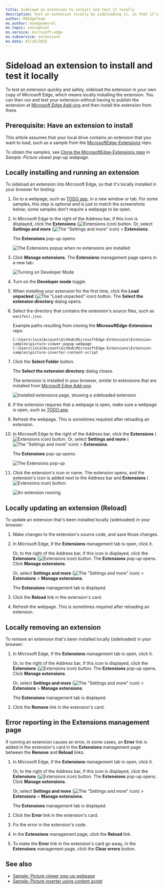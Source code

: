 ```yaml
---
title: Sideload an extension to install and test it locally
description: Test an extension locally by sideloading it, so that it's locally installed in your instance of Microsoft Edge.
author: MSEdgeTeam
ms.author: msedgedevrel
ms.topic: conceptual
ms.service: microsoft-edge
ms.subservice: extensions
ms.date: 01/16/2025
---
```

# Sideload an extension to install and test it locally

To test an extension quickly and safely, sideload the extension in your own copy of Microsoft Edge, which means locally installing the extension.  You can then run and test your extension without having to publish the extension at [Microsoft Edge Add-ons](https://microsoftedge.microsoft.com/addons/) and then install the extension from there.


<!-- ====================================================================== -->
## Prerequisite: Have an extension to install

This article assumes that your local drive contains an extension that you want to load, such as a sample from the [MicrosoftEdge-Extensions](https://github.com/microsoft/MicrosoftEdge-Extensions) repo.

To obtain the samples, see [Clone the MicrosoftEdge-Extensions repo](./picture-viewer-popup-webpage.md#clone-the-microsoftedge-extensions-repo) in _Sample: Picture viewer pop-up webpage_.


<!-- ====================================================================== -->
## Locally installing and running an extension

To sideload an extension into Microsoft Edge, so that it's locally installed in your browser for testing:

1. Go to a webpage, such as [TODO app](https://microsoftedge.github.io/Demos/demo-to-do/), in a new window or tab.  For some samples, this step is optional and is just to match the screenshots below; some samples don't require a webpage to be open.

1. In Microsoft Edge to the right of the Address bar, if this icon is displayed, click the **Extensions** (![Extensions icon](./extension-sideloading-images/extensions-icon.png)) button.  Or, select **Settings and more** (![The "Settings and more" icon](./extension-sideloading-images/settings-and-more-icon.png)) > **Extensions**.

   The **Extensions** pop-up opens:

   ![The Extensions popup when no extensions are installed](./extension-sideloading-images/extensions-popup-no-extensions.png)

1. Click **Manage extensions**.  The **Extensions** management page opens in a new tab:

   ![Turning on Developer Mode](./extension-sideloading-images/developermode-toggle.png)

1. Turn on the **Developer mode** toggle.

1. When installing your extension for the first time, click the **Load unpacked** (![The "Load unpacked" icon](./extension-sideloading-images/load-unpacked-icon.png)) button.  The **Select the extension directory** dialog opens.

1. Select the directory that contains the extension's source files, such as `manifest.json`.

   Example paths resulting from cloning the **MicrosoftEdge-Extensions** repo:

   `C:\Users\localAccount\GitHub\MicrosoftEdge-Extensions\Extension-samples\picture-viewer-popup-webpage`
   `C:\Users\localAccount\GitHub\MicrosoftEdge-Extensions\Extension-samples\picture-inserter-content-script`

1. Click the **Select Folder** button.

   The **Select the extension directory** dialog closes.

   The extension is installed in your browser, similar to extensions that are installed from [Microsoft Edge Add-ons](https://microsoftedge.microsoft.com/addons/):

   ![Installed extensions page, showing a sideloaded extension](./extension-sideloading-images/installed-extension.png)

1. If the extension requires that a webpage is open, make sure a webpage is open, such as [TODO app](https://microsoftedge.github.io/Demos/demo-to-do/).

1. Refresh the webpage.  This is sometimes required after reloading an extension.

1. In Microsoft Edge to the right of the Address bar, click the **Extensions** (![Extensions icon](./extension-sideloading-images/extensions-icon.png)) button.  Or, select **Settings and more** (![The "Settings and more" icon](./extension-sideloading-images/settings-and-more-icon.png)) > **Extensions**.

   The **Extensions** pop-up opens:

   ![The Extensions pop-up](./extension-sideloading-images/extensions-popup.png)

1. Click the extension's icon or name.  The extension opens, and the extension's icon is added next to the Address bar and **Extensions** (![Extensions icon](./extension-sideloading-images/extensions-icon.png)) button:

   ![An extension running](./extension-sideloading-images/extension-running.png)


<!-- ====================================================================== -->
## Locally updating an extension (Reload)

To update an extension that's been installed locally (sideloaded) in your browser:

1. Make changes to the extension's source code, and save those changes.

1. In Microsoft Edge, if the **Extensions** management tab is open, click it.

   Or, to the right of the Address bar, if this icon is displayed, click the **Extensions** (![Extensions icon](./extension-sideloading-images/extensions-icon.png)) button.  The **Extensions** pop-up opens.  Click **Manage extensions**.

   Or, select **Settings and more** (![The "Settings and more" icon](./extension-sideloading-images/settings-and-more-icon.png)) > **Extensions** > **Manage extensions**.

   The **Extensions** management tab is displayed.

1. Click the **Reload** link in the extension's card.

1. Refresh the webpage.  This is sometimes required after reloading an extension.


<!-- ====================================================================== -->
## Locally removing an extension

To remove an extension that's been installed locally (sideloaded) in your browser:

1. In Microsoft Edge, if the **Extensions** management tab is open, click it.

   Or, to the right of the Address bar, if this icon is displayed, click the **Extensions** (![Extensions icon](./extension-sideloading-images/extensions-icon.png)) button.  The **Extensions** pop-up opens.  Click **Manage extensions**.

   Or, select **Settings and more** (![The "Settings and more" icon](./extension-sideloading-images/settings-and-more-icon.png)) > **Extensions** > **Manage extensions**.

   The **Extensions** management tab is displayed.

1. Click the **Remove** link in the extension's card.


<!-- ====================================================================== -->
## Error reporting in the Extensions management page

If running an extension causes an error, in some cases, an **Error** link is added in the extension's card in the **Extensions** management page between the **Remove** and **Reload** links.

1. In Microsoft Edge, if the **Extensions** management tab is open, click it.

   Or, to the right of the Address bar, if this icon is displayed, click the **Extensions** (![Extensions icon](./extension-sideloading-images/extensions-icon.png)) button.  The **Extensions** pop-up opens.  Click **Manage extensions**.

   Or, select **Settings and more** (![The "Settings and more" icon](./extension-sideloading-images/settings-and-more-icon.png)) > **Extensions** > **Manage extensions**.

   The **Extensions** management tab is displayed.

1. Click the **Error** link in the extension's card.

1. Fix the error in the extension's code.

1. In the **Extensions** management page, click the **Reload** link.

1. To make the **Error** link in the extension's card go away, in the **Extensions** management page, click the **Clear errors** button.


<!-- ====================================================================== -->
## See also
<!-- all links in article -->

* [Sample: Picture viewer pop-up webpage](./picture-viewer-popup-webpage.md)
* [Sample: Picture inserter using content script](./picture-inserter-content-script.md)
